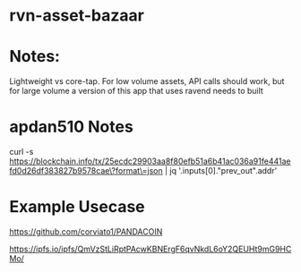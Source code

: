 # rvn-asset-bazaar

# Notes: 
Lightweight vs core-tap.  For low volume assets, API calls should work, but for large volume a version of this app that uses ravend needs to built 








# apdan510 Notes
curl -s https://blockchain.info/tx/25ecdc29903aa8f80efb51a6b41ac036a91fe441aefd0d26df383827b9578cae\?format\=json | jq '.inputs[0]."prev_out".addr'

# Example Usecase
https://github.com/corviato1/PANDACOIN

https://ipfs.io/ipfs/QmVzStLiRptPAcwKBNErgF6qvNkdL6oY2QEUHt9mG9HCMo/
